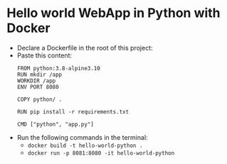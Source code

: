 # Hello world WebApp in Python with Docker

* Declare a Dockerfile in the root of this project:
* Paste this content:
    ```
    FROM python:3.8-alpine3.10
    RUN mkdir /app
    WORKDIR /app
    ENV PORT 8080
    
    COPY python/ .
    
    RUN pip install -r requirements.txt
    
    CMD ["python", "app.py"]
    ```
* Run the following commands in the terminal:
    * `docker build -t hello-world-python .`
    * `docker run -p 8081:8080 -it hello-world-python`

